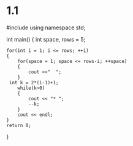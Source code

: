 # 1.1
#include <iostream>
using namespace std;
 
int main()
{
    int space, rows = 5;
 
    for(int i = 1; i <= rows; ++i)
    {
        for(space = 1; space <= rows-i; ++space)
        {
            cout <<"  ";
        }
     int k = 2*(i-1)+1;
        while(k>0)
        {
            cout << "* ";
            --k;
        }
        cout << endl;
    }    
    return 0;
}
